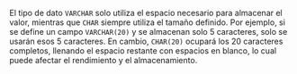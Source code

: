El tipo de dato `VARCHAR` solo utiliza el espacio necesario para almacenar el valor, mientras que `CHAR` siempre utiliza el tamaño definido. Por ejemplo, si se define un campo `VARCHAR(20)` y se almacenan solo 5 caracteres, solo se usarán esos 5 caracteres. En cambio, `CHAR(20)` ocupará los 20 caracteres completos, llenando el espacio restante con espacios en blanco, lo cual puede afectar el rendimiento y el almacenamiento.